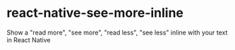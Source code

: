 # react-native-see-more-inline
Show a "read more", "see more", "read less", "see less" inline with your text in React Native
